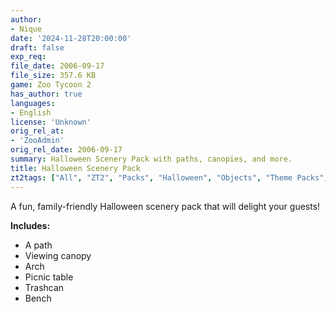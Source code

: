 ```yaml
---
author:
- Nique
date: '2024-11-28T20:00:00'
draft: false
exp_req:
file_date: 2006-09-17
file_size: 357.6 KB
game: Zoo Tycoon 2
has_author: true
languages:
- English
license: 'Unknown'
orig_rel_at:
- 'ZooAdmin'
orig_rel_date: 2006-09-17
summary: Halloween Scenery Pack with paths, canopies, and more.
title: Halloween Scenery Pack
zt2tags: ["All", "ZT2", "Packs", "Halloween", "Objects", "Theme Packs", "Zootilities", "Paths", "Canopies", "Benches", "Trashcans", "Tables", "Benches"]
---
```

A fun, family-friendly Halloween scenery pack that will delight your guests!  

**Includes:**  
- A path  
- Viewing canopy  
- Arch  
- Picnic table  
- Trashcan  
- Bench  
